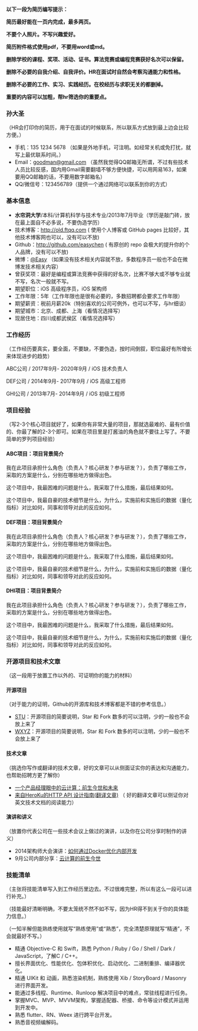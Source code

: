 **以下一段为简历编写提示：**

**简历最好能在一页内完成，最多两页。**

**不要个人照片。不写兴趣爱好。**

**简历附件格式使用pdf，不要用word或md。**

**删除学校的课程、奖项、活动、证书。算法竞赛或编程竞赛获好名次可以保留。**

**删除不必要的自我介绍、自我评价。HR在面试时自然会考察沟通能力和性格。**

**删除不必要的工作、实习、实践经历。在校经历与求职无关的都删掉。**

**重要的内容可以加粗，帮hr筛选你的重要点。**

### 孙大圣

（HR会打印你的简历，用于在面试的时候联系，所以联系方式放到最上边会比较方便。）

- 手机：135 1234 5678 （如果是外地手机，可注明。如经常关机或免打扰，就写上最优联系时间。）
- Email：goodman@gmail.com （虽然我觉得QQ邮箱无所谓，不过有些技术人员比较反感，国内用Gmail需要翻墙不够方便快捷，可以用网易163，如果要用QQ邮箱的话，不要用数字邮箱名）
- QQ/微信号：123456789（提供一个通过网络可以联系到你的方式）

### 基本信息

 - **水帘洞大学**/本科/计算机科学与技术专业/2013年7月毕业（学历是敲门砖，放在最上面自不必多说，不要伪造学历）
 - 技术博客：http://old.ftqq.com ( 使用个人博客或 GitHub pages 比较好，其他技术博客网也可以，没有可以不放)
 - Github：http://github.com/easychen ( 有原创的 repo 会极大的提升你的个人品牌，没有可以不放)
 - 微博：[@Easy](http://weibo.com/easy) （如果没有技术相关内容就不放，多数程序员一般也不会在微博发技术相关内容）
 - 曾获奖项：最好是编程或算法竞赛中获得的好名次，比赛不够大或不够专业就不写，名次一般就不写。
 - 期望职位：iOS 高级程序员，iOS 架构师
 - 工作年限：5年（工作年限也是很有必要的，多数招聘都会要求工作年限）
 - 期望薪资：税前月薪20k（特别喜欢的公司可例外，也可以不写，与hr细谈）
 - 期望城市：北京、成都、上海（看情况选择写）
 - 现居住地：四川成都武侯区（看情况选择写）

### 工作经历

（工作经历要真实，要全面，不要缺，不要伪造，按时间倒叙，职位最好有所增长来体现进步的趋势）

ABC公司 / 2017年9月- 2020年9月 / iOS 技术负责人

DEF公司 / 2014年9月- 2017年9月 / iOS 高级工程师

GHI公司 / 2013年7月- 2014年9月 / iOS 初级工程师

### 项目经验

（写2-3个核心项目就好了，如果你有非常大量的项目，那就选最难的、最有价值的、你最了解的2-3个即可。如果在项目里是打酱油的角色就不要往上写了。不要简单的罗列项目经验）

#### ABC项目：项目背景简介
我在此项目承担什么角色（负责人？核心研发？参与研发？），负责了哪些工作，采取的方案是什么，分别在哪些地方做得出色。

这个项目中，我最困难的问题是什么，我采取了什么措施，最后结果如何。

这个项目中，我最自豪的技术细节是什么，为什么，实施前和实施后的数据（量化指标）对比如何，同事和领导对此的反应如何。


#### DEF项目：项目背景简介
我在此项目承担什么角色（负责人？核心研发？参与研发？），负责了哪些工作，采取的方案是什么，分别在哪些地方做得出色。

这个项目中，我最困难的问题是什么，我采取了什么措施，最后结果如何。

这个项目中，我最自豪的技术细节是什么，为什么，实施前和实施后的数据（量化指标）对比如何，同事和领导对此的反应如何。

#### DHI项目：项目背景简介
我在此项目承担什么角色（负责人？核心研发？参与研发？），负责了哪些工作，采取的方案是什么，分别在哪些地方做得出色。

这个项目中，我最困难的问题是什么，我采取了什么措施，最后结果如何。

这个项目中，我最自豪的技术细节是什么，为什么，实施前和实施后的数据（量化指标）对比如何，同事和领导对此的反应如何。


### 开源项目和技术文章
（这一段用于放置工作以外的、可证明你的能力的材料）

#### 开源项目

（对于能力的证明，Github的开源库和技术博客都是不错的参考信息。）

  - [STU](http://github.com/yourname/projectname)：开源项目的简要说明，Star 和 Fork 数多的可以注明，少的一般也不会放上来了
  - [WXYZ](http://github.com/yourname/projectname)：开源项目的简要说明，Star 和 Fork 数多的可以注明，少的一般也不会放上来了

#### 技术文章

（挑选你写作或翻译的技术文章，好的文章可以从侧面证实你的表达和沟通能力，也帮助招聘方更了解你）

- [一个产品经理眼中的云计算：前生今世和未来](http://get.jobdeer.com/706.get)
- [来自HeroKu的HTTP API 设计指南(翻译文章)](http://get.jobdeer.com/343.get) （ 好的翻译文章可以侧证你对英文技术文档的阅读能力）

#### 演讲和讲义

（放置你代表公司在一些技术会议上做过的演讲，以及你在公司分享时制作的讲义）

  - 2014架构师大会演讲：[如何通过Docker优化内部开发](http://ftqq.com)
  - 9月公司内部分享：[云计算的前生今世](http://ftqq.com)
### 技能清单
（主张将技能清单写入到工作经历里边去。不过很难完整，所以有这么一段可以进行补充。）

（技能最好清晰明确，不要太笼统不然不如不写，因为HR得不到关于你的具体能力信息。）

（一知半解但能熟练使用就写“熟练使用”或“熟悉”，完全清楚原理就写“精通”，不会就最好不写。）

- 精通 Objective-C 和 Swift，熟悉 Python / Ruby / Go / Shell / Dark / JavaScript，了解C / C++。
- 擅长界面优化、性能优化、包体积优化、启动优化、二进制重排、编译器优化。
- 精通 UIKit 和 动画，熟悉渲染机制，熟练使用 Xib / StoryBoard / Masonry 进行界面开发。
- 能通过多线程、Runtime、Runloop 解决项目中的难点，常驻线程进行任务。
- 掌握MVC、MVP、MVVM架构，掌握适配器、桥接、命令等设计模式并运用到开发中。
- 熟悉 flutter、RN、Weex 进行跨平台开发。
- 熟悉音视频编解码。
